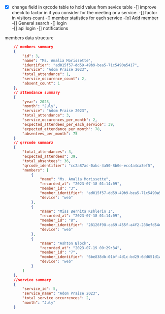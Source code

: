 -[x] change field in qrcode table to hold value from sevice table
-[] improve check to factor in if you consider for the meeting or a service.
-[] factor in visitors count
-[] member statistics for each service -[x] Add member
-[] General search
-[] login  
-[] api login
-[] notifications

members data structure

```json
    // members summary
    {
		"id": 3,
		"name": "Ms. Amalia Morissette",
		"identifier": "ad015f57-dd59-49b9-bea5-71c5490a5417",
		"service": "Adom Praise 2023",
		"total_attendance": 1,
		"service_occurence_count": 2,
		"absent_count": 1
	},
    // attendance summary
    {
		"year": 2023,
		"month": "July",
		"service": "Adom Praise 2023",
		"total_attendance": 3,
		"service_occurences_per_month": 2,
		"expected_attendees_per_each_service": 39,
		"expected_attendance_per_month": 78,
		"absentees_per_month": 75
	}
    // qrrcode summarz
    {
		"total_attendances": 3,
		"expected_attendees": 39,
		"total_absentees": 36,
		"qrcode_identifier": "cc2a87ad-0abc-4a50-8b0e-ecc4a4ca3ef5",
		"members": [
			{
				"name": "Ms. Amalia Morissette",
				"recorded_at": "2023-07-18 01:14:09",
				"member_id": "3",
				"member_identifier": "ad015f57-dd59-49b9-bea5-71c5490a5417",
				"device": "web"
			},
			{
				"name": "Miss Bernita Kshlerin I",
				"recorded_at": "2023-07-18 01:14:09",
				"member_id": "8",
				"member_identifier": "28126f98-ca69-455f-a4f2-288efd54eed5",
				"device": "web"
			},
			{
				"name": "Ashton Block",
				"recorded_at": "2023-07-19 00:29:34",
				"member_id": "7",
				"member_identifier": "6be838db-01bf-4d1c-bd29-6dd651d1abb0",
				"device": "web"
			}
		]
	},
    //service summary
    {
		"service_id": 5,
		"service_name": "Adom Praise 2023",
		"total_service_occurrences": 2,
		"month": "July"
	}
```
